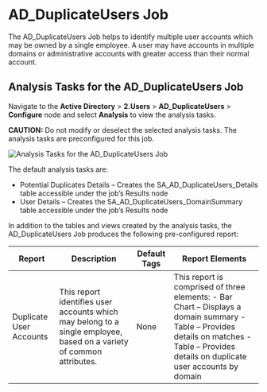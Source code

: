 # AD_DuplicateUsers Job

The AD_DuplicateUsers Job helps to identify multiple user accounts which may be owned by a single
employee. A user may have accounts in multiple domains or administrative accounts with greater
access than their normal account.

## Analysis Tasks for the AD_DuplicateUsers Job

Navigate to the **Active Directory** > **2.Users** > **AD_DuplicateUsers** > **Configure** node and
select **Analysis** to view the analysis tasks.

**CAUTION:** Do not modify or deselect the selected analysis tasks. The analysis tasks are
preconfigured for this job.

![Analysis Tasks for the AD_DuplicateUsers Job](/img/product_docs/accessanalyzer/12.0/solutions/activedirectory/users/duplicateusersanalysis.webp)

The default analysis tasks are:

- Potential Duplicates Details – Creates the SA_AD_DuplicateUsers_Details table accessible under the
  job’s Results node
- User Details – Creates the SA_AD_DuplicateUsers_DomainSummary table accessible under the job’s
  Results node

In addition to the tables and views created by the analysis tasks, the AD_DuplicateUsers Job
produces the following pre-configured report:

| Report                  | Description                                                                                                          | Default Tags | Report Elements                                                                                                                                                                           |
| ----------------------- | -------------------------------------------------------------------------------------------------------------------- | ------------ | ----------------------------------------------------------------------------------------------------------------------------------------------------------------------------------------- |
| Duplicate User Accounts | This report identifies user accounts which may belong to a single employee, based on a variety of common attributes. | None         | This report is comprised of three elements: - Bar Chart – Displays a domain summary - Table – Provides details on matches - Table – Provides details on duplicate user accounts by domain |
